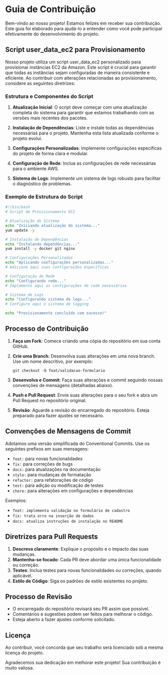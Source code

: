 # Guia de Contribuição

Bem-vindo ao nosso projeto! Estamos felizes em receber sua contribuição. Este guia foi elaborado para ajudá-lo a entender como você pode participar efetivamente do desenvolvimento do projeto.

## Script user_data_ec2 para Provisionamento

Nosso projeto utiliza um script user_data_ec2 personalizado para provisionar instâncias EC2 da Amazon. Este script é crucial para garantir que todas as instâncias sejam configuradas de maneira consistente e eficiente. Ao contribuir com alterações relacionadas ao provisionamento, considere as seguintes diretrizes:

### Estrutura e Componentes do Script

1. **Atualização Inicial**: O script deve começar com uma atualização completa do sistema para garantir que estamos trabalhando com as versões mais recentes dos pacotes.

2. **Instalação de Dependências**: Liste e instale todas as dependências necessárias para o projeto. Mantenha esta lista atualizada conforme o projeto evolui.

3. **Configurações Personalizadas**: Implemente configurações específicas do projeto de forma clara e modular.

4. **Configuração de Rede**: Inclua as configurações de rede necessárias para o ambiente AWS.

5. **Sistema de Logs**: Implemente um sistema de logs robusto para facilitar o diagnóstico de problemas.

### Exemplo de Estrutura do Script

```bash
#!/bin/bash
# Script de Provisionamento EC2

# Atualização do Sistema
echo "Iniciando atualização do sistema..."
yum update -y

# Instalação de Dependências
echo "Instalando dependências..."
yum install -y docker git nginx

# Configurações Personalizadas
echo "Aplicando configurações personalizadas..."
# Adicione aqui suas configurações específicas

# Configuração de Rede
echo "Configurando rede..."
# Implemente aqui as configurações de rede necessárias

# Sistema de Logs
echo "Configurando sistema de logs..."
# Configure aqui o sistema de logging

echo "Provisionamento concluído com sucesso!"
```

## Processo de Contribuição

1. **Faça um Fork**: Comece criando uma cópia do repositório em sua conta GitHub.

2. **Crie uma Branch**: Desenvolva suas alterações em uma nova branch. Use um nome descritivo, por exemplo:
   ```
   git checkout -b feat/validacao-formulario
   ```

3. **Desenvolva e Commit**: Faça suas alterações e commit seguindo nossas convenções de mensagens (detalhadas abaixo).

4. **Push e Pull Request**: Envie suas alterações para o seu fork e abra um Pull Request no repositório original.

5. **Revisão**: Aguarde a revisão do encarregado do repositório. Esteja preparado para fazer ajustes se necessário.

## Convenções de Mensagens de Commit

Adotamos uma versão simplificada do Conventional Commits. Use os seguintes prefixos em suas mensagens:

- `feat:` para novas funcionalidades
- `fix:` para correções de bugs
- `docs:` para atualizações na documentação
- `style:` para mudanças de formatação
- `refactor:` para refatorações de código
- `test:` para adição ou modificação de testes
- `chore:` para alterações em configurações e dependências

Exemplos:
- `feat: implementa validação no formulário de cadastro`
- `fix: trata erro na inserção de dados`
- `docs: atualiza instruções de instalação no README`

## Diretrizes para Pull Requests

1. **Descreva claramente**: Explique o propósito e o impacto das suas mudanças.
2. **Mantenha-se focado**: Cada PR deve abordar uma única funcionalidade ou correção.
3. **Testes**: Inclua testes para novas funcionalidades ou correções, quando aplicável.
4. **Estilo de Código**: Siga os padrões de estilo existentes no projeto.

## Processo de Revisão

- O encarregado do repositório revisará seu PR assim que possível.
- Comentários e sugestões podem ser feitos para melhorar o código.
- Esteja aberto a fazer ajustes conforme solicitado.

## Licença

Ao contribuir, você concorda que seu trabalho será licenciado sob a mesma licença do projeto.

Agradecemos sua dedicação em melhorar este projeto! Sua contribuição é muito valiosa.
